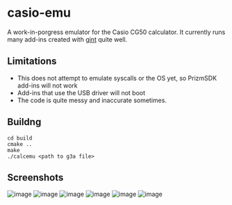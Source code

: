 # casio-emu

A work-in-porgress emulator for the Casio CG50 calculator. It currently runs many add-ins created with [gint](https://gitea.planet-casio.com/Lephenixnoir/gint) quite well.

## Limitations
- This does not attempt to emulate syscalls or the OS yet, so PrizmSDK add-ins will not work
- Add-ins that use the USB driver will not boot
- The code is quite messy and inaccurate sometimes.

## Buildng

```
cd build
cmake ..
make
./calcemu <path to g3a file>
```

## Screenshots

![image](https://github.com/Heath123/casio-emu/assets/13787163/03a674c3-fee9-48cd-81ff-23afdcd4bc36)
![image](https://github.com/Heath123/casio-emu/assets/13787163/c24f0402-ce9f-4bb8-b256-72f8bb95bcd5)
![image](https://github.com/Heath123/casio-emu/assets/13787163/4eaf91d2-390c-4a67-932f-de5355747d50)
![image](https://github.com/Heath123/casio-emu/assets/13787163/d8d9a167-6cfa-4118-8d86-d8726d83020c)
![image](https://github.com/Heath123/casio-emu/assets/13787163/a40bcb45-8c40-4c8d-8934-732fe8ad300e)
![image](https://github.com/Heath123/casio-emu/assets/13787163/1c423c2e-020c-4871-ac53-88ef4497fcb3)
